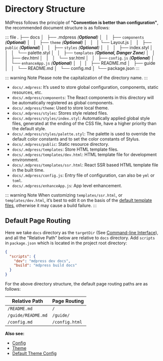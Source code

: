 # Directory Structure

MdPress follows the principle of **"Convention is better than configuration"**, the recommended document structure is as follows:

<!-- textlint-disable terminology -->

::: file
.
├── docs
│   ├── .mdpress _(**Optional**)_
│   │   ├── `components` _(**Optional**)_
│   │   ├── `theme` _(**Optional**)_
│   │   │   └── Layout.js
│   │   ├── `public` _(**Optional**)_
│   │   ├── `styles` _(**Optional**)_
│   │   │   ├── index.styl
│   │   │   └── palette.styl
│   │   ├── `templates` _(**Optional, Danger Zone**)_
│   │   │   ├── dev.html
│   │   │   └── ssr.html
│   │   ├── `config.js` _(**Optional**)_
│   │   └── `enhanceApp.js` _(**Optional**)_
│   │ 
│   ├── README.md
│   ├── guide
│   │   └── README.md
│   └── config.md
│ 
└── package.json
:::

<!-- textlint-enable -->

::: warning Note
Please note the capitalization of the directory name.
:::

- `docs/.mdpress`: It’s used to store global configuration, components, static resources, etc.
- `docs/.mdpress/components`: The React components in this directory will be automatically registered as global components.
- `docs/.mdpress/theme`: Used to store local theme.
- `docs/.mdpress/styles`: Stores style related files.
- `docs/.mdpress/styles/index.styl`: Automatically applied global style files, generated at the ending of the CSS file, have a higher priority than the default style.
- `docs/.mdpress/styles/palette.styl`: The palette is used to override the default color constants and to set the color constants of Stylus.
- `docs/.mdpress/public`: Static resource directory.
- `docs/.mdpress/templates`: Store HTML template files.
- `docs/.mdpress/templates/dev.html`: HTML template file for development environment.
- `docs/.mdpress/templates/ssr.html`: React SSR based HTML template file in the built time.
- `docs/.mdpress/config.js`: Entry file of configuration, can also be `yml` or `toml`.
- `docs/.mdpress/enhanceApp.js`: App level enhancement.

::: warning Note
When customizing `templates/ssr.html`, or `templates/dev.html`, it’s best to edit it on the basis of the [default template files](https://github.com/LinFeng1997/mdpress/tree/master/packages/@mdpress/core/lib/client/index.dev.html), otherwise it may cause a build failure.
:::

## Default Page Routing

Here we take `docs` directory as the `targetDir` (See [Command-line Interface](../api/cli.md#usage)), and all the "Relative Path" below are relative to `docs` directory. Add `scripts` in `package.json` which is located in the project root directory:

```json
{
  "scripts": {
    "dev": "mdpress dev docs",
    "build": "mdpress build docs"
  }
}
```

For the above directory structure, the default page routing paths are as follows:

|    Relative Path   |  Page Routing  |
|--------------------|----------------|
| `/README.md`       | `/`            |
| `/guide/README.md` | `/guide/`      |
| `/config.md`       | `/config.html` |

**Also see:**

- [Config](../config/README.md)
- [Theme](../theme/)
- [Default Theme Config](../theme/default-theme-config.md)

